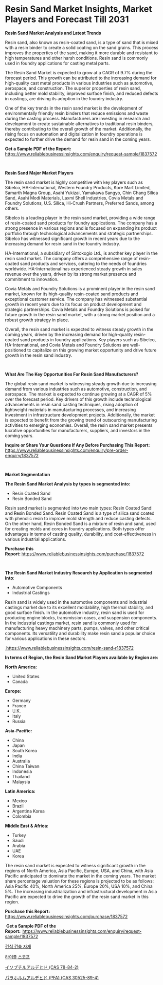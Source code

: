 <p><h1>Resin Sand Market Insights, Market Players and Forecast Till 2031</h1></p><p><strong>Resin Sand Market Analysis and Latest Trends</strong></p>
<p><p>Resin sand, also known as resin-coated sand, is a type of sand that is mixed with a resin binder to create a solid coating on the sand grains. This process improves the properties of the sand, making it more durable and resistant to high temperatures and other harsh conditions. Resin sand is commonly used in foundry applications for casting metal parts.</p><p>The Resin Sand Market is expected to grow at a CAGR of 9.7% during the forecast period. This growth can be attributed to the increasing demand for high-quality cast metal products in various industries such as automotive, aerospace, and construction. The superior properties of resin sand, including better mold stability, improved surface finish, and reduced defects in castings, are driving its adoption in the foundry industry.</p><p>One of the key trends in the resin sand market is the development of environmentally friendly resin binders that reduce emissions and waste during the casting process. Manufacturers are investing in research and development to create sustainable alternatives to traditional resin binders, thereby contributing to the overall growth of the market. Additionally, the rising focus on automation and digitalization in foundry operations is expected to further drive the demand for resin sand in the coming years.</p></p>
<p><strong>Get a Sample PDF of the Report:&nbsp;</strong> <a href="https://www.reliablebusinessinsights.com/enquiry/request-sample/1837572">https://www.reliablebusinessinsights.com/enquiry/request-sample/1837572</a></p>
<p>&nbsp;</p>
<p><strong>Resin Sand Major Market Players</strong></p>
<p><p>The resin sand market is highly competitive with key players such as Sibelco, HA-International, Western Foundry Products, Kore Mart Limited, Samarth Magna Group, Asahi Yukizai, Yamakawa Sangyo, Chin Chang Silica Sand, Asahi Modi Materials, Laxmi Shell Industries, Covia Metals and Foundry Solutions, U.S. Silica, Hi-Crush Partners, Preferred Sands, among others. </p><p>Sibelco is a leading player in the resin sand market, providing a wide range of resin-coated sand products for foundry applications. The company has a strong presence in various regions and is focused on expanding its product portfolio through technological advancements and strategic partnerships. Sibelco has witnessed significant growth in recent years due to the increasing demand for resin sand in the foundry industry.</p><p>HA-International, a subsidiary of Sintokogio Ltd., is another key player in the resin sand market. The company offers a comprehensive range of resin-coated sand products and services, catering to the needs of foundries worldwide. HA-International has experienced steady growth in sales revenue over the years, driven by its strong market presence and commitment to innovation.</p><p>Covia Metals and Foundry Solutions is a prominent player in the resin sand market, known for its high-quality resin-coated sand products and exceptional customer service. The company has witnessed substantial growth in recent years due to its focus on product development and strategic partnerships. Covia Metals and Foundry Solutions is poised for future growth in the resin sand market, with a strong market position and a robust growth strategy in place.</p><p>Overall, the resin sand market is expected to witness steady growth in the coming years, driven by the increasing demand for high-quality resin-coated sand products in foundry applications. Key players such as Sibelco, HA-International, and Covia Metals and Foundry Solutions are well-positioned to capitalize on this growing market opportunity and drive future growth in the resin sand industry.</p></p>
<p>&nbsp;</p>
<p><strong>What Are The Key Opportunities For Resin Sand Manufacturers?</strong></p>
<p><p>The global resin sand market is witnessing steady growth due to increasing demand from various industries such as automotive, construction, and aerospace. The market is expected to continue growing at a CAGR of 5% over the forecast period. Key drivers of this growth include technological advancements in resin sand casting techniques, rising adoption of lightweight materials in manufacturing processes, and increasing investment in infrastructure development projects. Additionally, the market is expected to benefit from the growing trend of outsourcing manufacturing activities to emerging economies. Overall, the resin sand market presents lucrative opportunities for manufacturers, suppliers, and investors in the coming years.</p></p>
<p><strong>Inquire or Share Your Questions If Any Before Purchasing This Report:</strong> <a href="https://www.reliablebusinessinsights.com/enquiry/pre-order-enquiry/1837572">https://www.reliablebusinessinsights.com/enquiry/pre-order-enquiry/1837572</a></p>
<p>&nbsp;</p>
<p><strong>Market Segmentation</strong></p>
<p><strong>The Resin Sand Market Analysis by types is segmented into:</strong></p>
<p><ul><li>Resin Coated Sand</li><li>Resin Bonded Sand</li></ul></p>
<p><p>Resin sand market is segmented into two main types: Resin Coated Sand and Resin Bonded Sand. Resin Coated Sand is a type of silica sand coated with phenolic resin to improve mold strength and reduce casting defects. On the other hand, Resin Bonded Sand is a mixture of resin and sand, used for creating molds and cores in foundry applications. Both types offer advantages in terms of casting quality, durability, and cost-effectiveness in various industrial applications.</p></p>
<p><strong>Purchase this Report:&nbsp;</strong><a href="https://www.reliablebusinessinsights.com/purchase/1837572">https://www.reliablebusinessinsights.com/purchase/1837572</a></p>
<p>&nbsp;</p>
<p><strong>The Resin Sand Market Industry Research by Application is segmented into:</strong></p>
<p><ul><li>Automotive Components</li><li>Industrial Castings</li></ul></p>
<p><p>Resin sand is widely used in the automotive components and industrial castings market due to its excellent moldability, high thermal stability, and good surface finish. In the automotive industry, resin sand is used for producing engine blocks, transmission cases, and suspension components. In the industrial castings market, resin sand is commonly used for manufacturing heavy machinery parts, pumps, valves, and other critical components. Its versatility and durability make resin sand a popular choice for various applications in these sectors.</p></p>
<p><a href="https://www.reliablebusinessinsights.com/resin-sand-r1837572">&nbsp;https://www.reliablebusinessinsights.com/resin-sand-r1837572</a></p>
<p><strong>In terms of Region, the Resin Sand Market Players available by Region are:</strong></p>
<p>
    <p> <strong> North America: </strong>
        <ul>
            <li>United States</li>
            <li>Canada</li>
        </ul>
        </p> 
    <p> <strong> Europe: </strong>
        <ul>
            <li>Germany</li>
            <li>France</li>
            <li>U.K.</li>
            <li>Italy</li>
            <li>Russia</li>
        </ul>
        </p> 
    <p> <strong> Asia-Pacific: </strong>
        <ul>
            <li>China</li>
            <li>Japan</li>
            <li>South Korea</li>
            <li>India</li>
            <li>Australia</li>
            <li>China Taiwan</li>
            <li>Indonesia</li>
            <li>Thailand</li>
            <li>Malaysia</li>
        </ul>
        </p> 
    <p> <strong> Latin America: </strong>
        <ul>
            <li>Mexico</li>
            <li>Brazil</li>
            <li>Argentina Korea</li>
            <li>Colombia</li>
        </ul>
        </p> 
    <p> <strong> Middle East & Africa: </strong>
        <ul>
            <li>Turkey</li>
            <li>Saudi</li>
            <li>Arabia</li>
            <li>UAE</li>
            <li>Korea</li>
        </ul>
    </p>
    </p>
<p><p>The resin sand market is expected to witness significant growth in the regions of North America, Asia Pacific, Europe, USA, and China, with Asia Pacific anticipated to dominate the market in the coming years. The market share percentage valuation for these regions is projected to be as follows: Asia Pacific 40%, North America 25%, Europe 20%, USA 10%, and China 5%. The increasing industrialization and infrastructural development in Asia Pacific are expected to drive the growth of the resin sand market in this region.</p></p>
<p><strong>Purchase this Report: </strong><a href="https://www.reliablebusinessinsights.com/purchase/1837572">https://www.reliablebusinessinsights.com/purchase/1837572</a></p>
<p>&nbsp;<strong>Get a Sample PDF of the Report:&nbsp;&nbsp;</strong><a href="https://www.reliablebusinessinsights.com/enquiry/request-sample/1837572">https://www.reliablebusinessinsights.com/enquiry/request-sample/1837572</a></p>
<p><strong></strong></p>
<p><p><a href="https://medium.com/@sarabits48/%EA%B8%80%EB%A1%9C%EB%B2%8C-%EA%B1%B4%EC%A1%B0-%EC%8B%9C%EA%B3%B5%EC%9E%90%EC%9E%AC-%EC%8B%9C%EC%9E%A5-%EA%B7%9C%EB%AA%A8-%EB%B0%8F-%EC%A0%90%EC%9C%A0%EC%9C%A8-%EB%B6%84%EC%84%9D-%EC%A0%9C%ED%92%88-%EC%9C%A0%ED%98%95%EB%B3%84-%EC%9D%91%EC%9A%A9-%EB%B6%84%EC%95%BC%EB%B3%84-%EC%A7%80%EC%97%AD%EB%B3%84-%EC%98%88%EC%B8%A1-2024-2031-42c0b81aa5e9">건식 건축 자재</a></p><p><a href="https://medium.com/@sarabits48/%EC%A0%9C%ED%92%88-%EC%9C%A0%ED%98%95-%ED%85%94%EB%A0%88%EC%8A%A4%EC%BD%94%ED%94%BD-%EC%A1%B0%EC%A4%80%EA%B8%B0-%EC%A1%B0%EC%A0%95-%EA%B4%91%ED%95%99-%EC%82%AC%EC%9D%B4%ED%8A%B8-%EB%B0%98%EC%82%AC-%EC%82%AC%EC%9D%B4%ED%8A%B8-%EC%B5%9C%EC%A2%85-%EC%82%AC%EC%9A%A9-%EC%82%AC%EB%83%A5-%EC%8A%88%ED%8C%85-%EC%8A%A4%ED%8F%AC%EC%B8%A0-%EB%AC%B4%EC%9E%A5-%EC%84%B8%EB%A0%A5-%EB%B0%8F-2024-2031%EB%85%84-%EC%A7%80%EC%97%AD%EB%B3%84-%EC%A1%B0%EC%A4%80%EA%B2%BD-%EC%8B%9C%EC%9E%A5-%EB%B3%B4%EA%B3%A0%EC%84%9C-da4967f19856">라이플 스코프</a></p><p><a href="https://medium.com/@qarpaiop35/%E3%82%A4%E3%82%BD%E3%83%96%E3%83%81%E3%83%A9%E3%83%AB%E3%83%87%E3%83%92%E3%83%89-cas-78-84-2-%E5%B8%82%E5%A0%B4%E8%AA%BF%E6%9F%BB-%E7%94%A3%E6%A5%AD%E9%80%B2%E5%8C%96%E5%8F%8A%E3%81%B32031%E5%B9%B4%E3%81%BE%E3%81%A7%E3%81%AE%E4%BA%88%E6%B8%AC-6082033f1989">イソブチルアルデヒド (CAS 78-84-2)</a></p><p><a href="https://medium.com/@qarpaiop35/%E3%83%91%E3%83%A9%E3%83%9B%E3%83%AB%E3%83%A0%E3%82%A2%E3%83%AB%E3%83%87%E3%83%92%E3%83%89-pfa-cas-30525-89-4-%E3%81%AE%E5%B8%82%E5%A0%B4%E8%A6%8F%E6%A8%A1%E3%81%A8%E3%82%B7%E3%82%A7%E3%82%A2%E5%88%86%E6%9E%90-%E6%88%90%E9%95%B7%E5%8B%95%E5%90%91%E3%81%A8%E4%BA%88%E6%B8%AC2024%E5%B9%B4-2031%E5%B9%B4-c5c5088b7e07">パラホルムアルデヒド (PFA) (CAS 30525-89-4)</a></p></p>